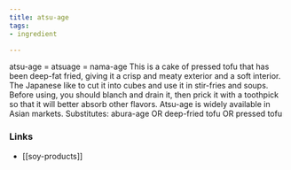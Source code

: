 ```yaml
---
title: atsu-age
tags:
- ingredient

---
```

atsu-age = atsuage = nama-age This is a cake of pressed tofu that has been deep-fat fried, giving it a crisp and meaty exterior and a soft interior. The Japanese like to cut it into cubes and use it in stir-fries and soups. Before using, you should blanch and drain it, then prick it with a toothpick so that it will better absorb other flavors. Atsu-age is widely available in Asian markets. Substitutes: abura-age OR deep-fried tofu OR pressed tofu

### Links

* [[soy-products]]
